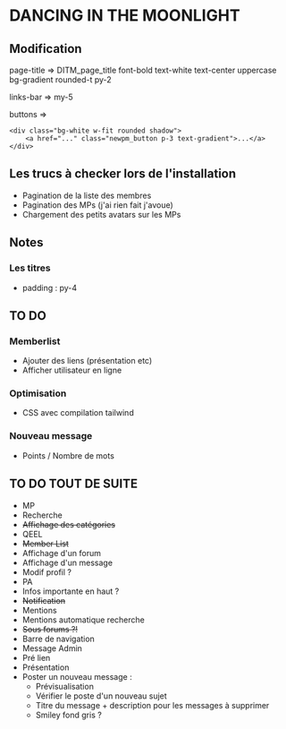 # DANCING IN THE MOONLIGHT

## Modification
page-title => DITM_page_title font-bold text-white text-center uppercase bg-gradient rounded-t py-2

links-bar => my-5

buttons =>         
```
<div class="bg-white w-fit rounded shadow">
    <a href="..." class="newpm_button p-3 text-gradient">...</a>
</div>
```

## Les trucs à checker lors de l'installation
* Pagination de la liste des membres
* Pagination des MPs (j'ai rien fait j'avoue)
* Chargement des petits avatars sur les MPs

## Notes
### Les titres
* padding : py-4

## TO DO
### Memberlist
* Ajouter des liens (présentation etc)
* Afficher utilisateur en ligne
### Optimisation
* CSS avec compilation tailwind 
### Nouveau message
* Points / Nombre de mots

## TO DO TOUT DE SUITE
* MP
* Recherche
* ~~Affichage des catégories~~
* QEEL
* ~~Member List~~
* Affichage d'un forum
* Affichage d'un message
* Modif profil ?
* PA
* Infos importante en haut ?
* ~~Notification~~
* Mentions
* Mentions automatique recherche
* ~~Sous forums ?!~~
* Barre de navigation
* Message Admin
* Pré lien
* Présentation
* Poster un nouveau message : 
    * Prévisualisation
    * Vérifier le poste d'un nouveau sujet
    * Titre du message + description pour les messages à supprimer
    * Smiley fond gris ?